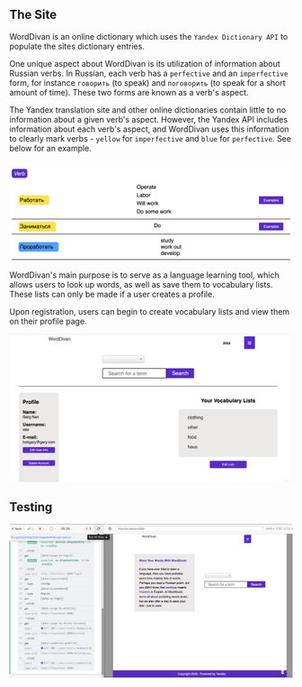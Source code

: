 ## The Site

WordDivan is an online dictionary which uses the `Yandex Dictionary API` to populate the sites dictionary entries.

One unique aspect about WordDivan is its utilization of information about Russian verbs. In Russian, each verb has a
`perfective` and an `imperfective` form, for instance `говорить` (to speak) and `поговорить` (to speak for a short amount of time).
These two forms are known as a verb's aspect.

The Yandex translation site and other online dictionaries contain little to no information about a given verb's aspect.
However, the Yandex API includes information about each verb's aspect, and WordDivan uses this information to clearly mark
verbs - `yellow` for `imperfective` and `blue` for `perfective`. See below for an example.

![verb aspect screenshot](https://github.com/jgsheppa/dictionary-app/blob/master/public/verb-aspect-screenshot.png)

WordDivan's main purpose is to serve as a language learning tool, which allows users to look up words, as well as save them
to vocabulary lists. These lists can only be made if a user creates a profile.

Upon registration, users can begin to create vocabulary lists and view them on their profile page.

![profile screenshot](https://github.com/jgsheppa/dictionary-app/blob/master/public/profile_screenshot.png)

## Testing

![cypress screenshot](https://github.com/jgsheppa/dictionary-app/blob/master/public/cypress_screenshot.png)
